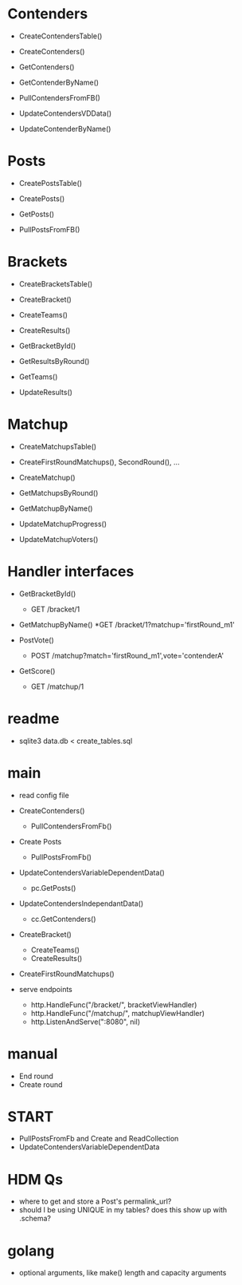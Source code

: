 # Contenders
* CreateContendersTable()
* CreateContenders()

* GetContenders()
* GetContenderByName()
* PullContendersFromFB()

* UpdateContendersVDData()
* UpdateContenderByName()


# Posts
* CreatePostsTable()
* CreatePosts()

* GetPosts()
* PullPostsFromFB()


# Brackets
* CreateBracketsTable()

* CreateBracket()
* CreateTeams()
* CreateResults()

* GetBracketById()
* GetResultsByRound()
* GetTeams()

* UpdateResults()


# Matchup
* CreateMatchupsTable()

* CreateFirstRoundMatchups(), SecondRound(), ...
* CreateMatchup()

* GetMatchupsByRound()
* GetMatchupByName()

* UpdateMatchupProgress()
* UpdateMatchupVoters()


# Handler interfaces
* GetBracketById()
  * GET /bracket/1

* GetMatchupByName()
  *GET /bracket/1?matchup='firstRound_m1'

* PostVote()
  * POST /matchup?match='firstRound_m1',vote='contenderA'

* GetScore()
  * GET /matchup/1

# readme
* sqlite3 data.db < create_tables.sql


# main
* read config file

* CreateContenders()
  * PullContendersFromFb()
* Create Posts
  * PullPostsFromFb()

* UpdateContendersVariableDependentData()
  * pc.GetPosts()
* UpdateContendersIndependantData()
  * cc.GetContenders()

* CreateBracket()
  * CreateTeams()
  * CreateResults()
  
* CreateFirstRoundMatchups()

* serve endpoints
  * http.HandleFunc("/bracket/", bracketViewHandler)
  * http.HandleFunc("/matchup/", matchupViewHandler)
  * http.ListenAndServe(":8080", nil)


# manual
* End round
* Create round



# START
* PullPostsFromFb and Create and ReadCollection
* UpdateContendersVariableDependentData

# HDM Qs
* where to get and store a Post's permalink_url?
* should I be using UNIQUE in my tables? does this show up with .schema?

# golang
* optional arguments, like make() length and capacity arguments
